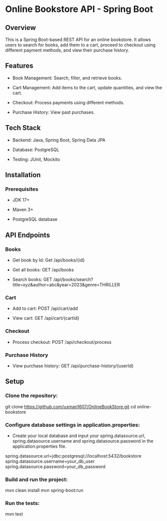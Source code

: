 # Online Bookstore API - Spring Boot

## Overview

This is a Spring Boot-based REST API for an online bookstore. It allows users to search for books, add them to a cart, proceed to checkout using different payment methods, and view their purchase history.

## Features

*   Book Management: Search, filter, and retrieve books.

*   Cart Management: Add items to the cart, update quantities, and view the cart.

*   Checkout: Process payments using different methods.

*   Purchase History: View past purchases.

## Tech Stack

*   Backend: Java, Spring Boot, Spring Data JPA

*   Database: PostgreSQL

*   Testing: JUnit, Mockito

## Installation

### Prerequisites

*   JDK 17+

*   Maven 3+

*   PostgreSQL database

## API Endpoints

### Books

*   Get book by Id: Get /api/books/{id}

*   Get all books: GET /api/books

*   Search books: GET /api/books/search?title=xyz&author=abc&year=2023&genre=THRILLER

### Cart

*   Add to cart: POST /api/cart/add

*   View cart: GET /api/cart/{cartId}

### Checkout

*   Process checkout: POST /api/checkout/process

### Purchase History

*   View purchase history: GET /api/purchase-history/{userId}

## Setup

### Clone the repository:

git clone https://github.com/usman1607/OnlineBookStore.git
cd online-bookstore

### Configure database settings in application.properties:

*   Create your local database and input your spring.datasource.url, spring.datasource.username and spring.datasource.password in the application.properties file.

spring.datasource.url=jdbc:postgresql://localhost:5432/bookstore
spring.datasource.username=your_db_user
spring.datasource.password=your_db_password

### Build and run the project:

mvn clean install
mvn spring-boot:run

### Run the tests:

mvn test